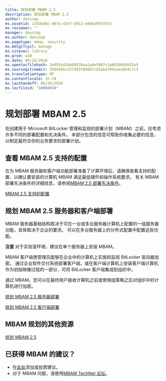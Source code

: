 ```yaml
---
title: 规划部署 MBAM 2.5
description: 规划部署 MBAM 2.5
author: dansimp
ms.assetid: 1343b80c-d87a-42e7-b912-e84ba997d7e3
ms.reviewer: ''
manager: dansimp
ms.author: dansimp
ms.pagetype: mdop, security
ms.mktglfcycl: manage
ms.sitesec: library
ms.prod: w10
ms.date: 06/16/2016
ms.openlocfilehash: 2e955b426b00539aa2a4ef0b7c3a6650b05633a5
ms.sourcegitcommit: 354664bc527d93f80687cd2eba70d1eea024c7c3
ms.translationtype: MT
ms.contentlocale: zh-CN
ms.lasthandoff: 06/26/2020
ms.locfileid: "10804019"
---
```

# 规划部署 MBAM 2.5


在创建用于 Microsoft BitLocker 管理和监视的部署计划（MBAM）之前，应考虑许多不同的部署配置和先决条件。 本部分包含的信息可帮助你收集必要的信息，以制定最符合你的业务要求的部署计划。

## 查看 MBAM 2.5 支持的配置


在为 MBAM 服务器和客户端功能部署准备了计算环境后，请确保查看支持的配置，以确认要安装的计算机 MBAM 满足最低硬件和操作系统要求。 有关 MBAM 部署先决条件的详细信息，请参阅[MBAM 2.5 部署先决条件](mbam-25-deployment-prerequisites.md)。

[MBAM 2.5 支持的配置](mbam-25-supported-configurations.md)

## 规划 MBAM 2.5 服务器和客户端部署


MBAM 服务器基础结构取决于可在一台或多台服务器计算机上配置的一组服务器功能，具体取决于企业的要求。 可以在多台服务器上的分布式配置中配置这些功能。

**注意** 对于实验室环境，建议在单个服务器上安装 MBAM。

 

MBAM 客户端使管理员能够在企业中的计算机上实施和监视 BitLocker 驱动器加密。 通过企业软件交付系统部署客户端，或在客户端计算机上安装客户端计算机作为初始映像过程的一部分，可将 BitLocker 客户端集成到组织中。

通过 MBAM，您可以在最终用户接收计算机之前或使用组策略之后对组织中的计算机进行加密。

[规划 MBAM 2.5 服务器部署](planning-for-mbam-25-server-deployment.md)

[规划 MBAM 2.5 客户端部署](planning-for-mbam-25-client-deployment.md)

## <a href="" id="other-resources-for-mbam-planning-"></a>MBAM 规划的其他资源


[规划 MBAM 2.5](planning-for-mbam-25.md)

## 已获得 MBAM 的建议？
- 在[此处](http://mbam.uservoice.com/forums/268571-microsoft-bitlocker-administration-and-monitoring)添加或投票建议。 
- 对于 MBAM 问题，请使用[MBAM TechNet 论坛](https://social.technet.microsoft.com/Forums/home?forum=mdopmbam)。

 

 





